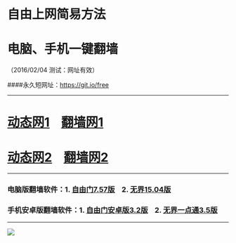 # 自由上网简易方法
# 电脑、手机一键翻墙
（2016/02/04 测试：网址有效）

####永久短网址：https://git.io/free

***

# <a href="http://dt01.awiki.org/204" target="_blank">动态网1</a>&nbsp;&nbsp;&nbsp;&nbsp;<a href="http://fq02.k4ds.org" target="_blank">翻墙网1</a>

# <a href="http://dt-01.olife.org/204" target="_blank">动态网2</a>&nbsp;&nbsp;&nbsp;&nbsp;<a href="http://fq01.pwnz.org" target="_blank">翻墙网2</a>

***

### 电脑版翻墙软件：1. <a href="http://fq05.dler.org/fgget.php?fid=fg757p.zip" target="_blank">自由门7.57版</a>&nbsp;&nbsp;&nbsp;&nbsp;2. <a href="http://fq05.dler.org/fgget.php?fid=u1504.zip" target="_blank">无界15.04版</a>

### 手机安卓版翻墙软件：1. <a href="http://fq05.dler.org/fgget.php?fid=fgma32.apk" target="_blank">自由门安卓版3.2版</a>&nbsp;&nbsp;&nbsp;&nbsp;2. <a href="http://fq05.dler.org/fgget.php?fid=um3.5.apk" target="_blank">无界一点通3.5版</a>

***

<p><img src="http://fq06.7a.org/pic/yjfq0.png"></p> 
